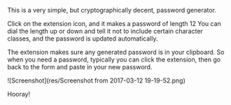 This is a very simple, but cryptographically decent, password generator.

Click on the extension icon, and it makes a password of length 12
You can dial the length up or down and tell it not to include certain character classes,
and the password is updated automatically.

The extension makes sure any generated password is in your clipboard.
So when you need a password,
typically you can click the extension,
then go back to the form and paste in your new password.

![Screenshot](res/Screenshot from 2017-03-12 19-19-52.png)

Hooray!